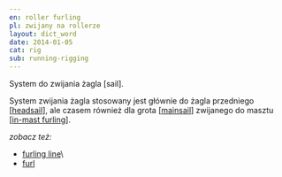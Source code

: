 ```yaml
---
en: roller furling
pl: zwijany na rollerze 
layout: dict_word
date: 2014-01-05
cat: rig
sub: running-rigging
---
```


System do zwijania żagla [sail]. 

System zwijania żagla stosowany jest głównie do żagla przedniego [[headsail](/dict/h/headsail.html)], 
ale czasem również dla grota [[mainsail](/dict/m/mainsail.html)] 
zwijanego do masztu [[in-mast furling](/dict/i/in-mast-furling.html)].

*zobacz też:*

* [furling line](/dict/furling-line.html)\
* [furl](/dict/furl.html)